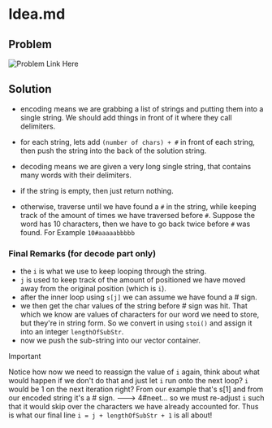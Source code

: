 # Idea.md

## Problem

![Problem Link Here](https://i.imgur.com/q7N1zsW.png)

## Solution

- encoding means we are grabbing a list of strings and putting them into a
  single string. We should add things in front of it where they call delimiters.
- for each string, lets add `(number of chars) + #` in front of each string,
  then push the string into the back of the solution string.

- decoding means we are given a very long single string, that contains
  many words with their delimiters.
- if the string is empty, then just return nothing.
- otherwise, traverse until we have found a `#` in the string, while
  keeping track of the amount of times we have traversed before `#`.
  Suppose the word has 10 characters, then we have to go back twice
  before `#` was found. For Example `10#aaaaabbbbb`

### Final Remarks (for decode part only)

- the `i` is what we use to keep looping through the string.
- `j` is used to keep track of the amount of positioned we have
moved away from the original position (which is `i`).
- after the inner loop using `s[j]` we can assume we have found a # sign.
- we then get the char values of the string before # sign was hit.
That which we know are values of characters for our word
we need to store, but they're in string form. So we convert in
using `stoi()` and assign it into an integer `lengthOfSubStr`.
- now we push the sub-string into our vector container.

> [!IMPORTANT]
> Notice how now we need to reassign the value of `i` again,
> think about what would happen if we don't do that and just
> let `i` run onto the next loop? `i` would be 1 on the next
> iteration right? From our example that's s[1] and from our
> encoded string it's a # sign. ---> 4#neet...
> so we must re-adjust `i` such that it would skip over the
> characters we have already accounted for. Thus is what our
> final line `i = j + lengthOfSubStr + 1` is all about!
